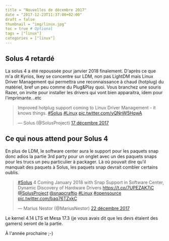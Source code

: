 ```yaml
---
title = "Nouvelles de décembre 2017"
date = "2017-12-23T11:37:00+02:00"
draft = false
thumbnail = "img/linux.jpg"
toc = true # Optional
tags = ["linux"]
categories = ["linux"]
---
```


## Solus 4 retardé

La solus 4 a été repoussée pour janvier 2018 finalement. D'après ce que m'a dit Kyrios, Ikey se concentre sur LDM, non pas LightDM mais Linux Driver Management qui permettra une reconnaissance à chaud (hotplug) du matériel, bref un peu comme du Plug&Play quoi. Vous branchez une souris Razer, on invite pour installer les drivers qui vont bien apparaitra, idem pour l'imprimante...etc

<blockquote class="twitter-tweet" data-lang="fr"><p lang="en" dir="ltr">Improved hotplug support coming to Linux Driver Management - it knows things. <a href="https://twitter.com/hashtag/Solus?src=hash&amp;ref_src=twsrc%5Etfw">#Solus</a> <a href="https://twitter.com/hashtag/Linux?src=hash&amp;ref_src=twsrc%5Etfw">#Linux</a> <a href="https://t.co/yQNnW5HqwA">pic.twitter.com/yQNnW5HqwA</a></p>&mdash; Solus (@SolusProject) <a href="https://twitter.com/SolusProject/status/942471598023626753?ref_src=twsrc%5Etfw">17 décembre 2017</a></blockquote>
<script async src="https://platform.twitter.com/widgets.js" charset="utf-8"></script>


## Ce qui nous attend pour Solus 4

En plus de LDM, le software center aura le support pour les paquets snap donc adios la partie 3rd party pour un onglet avec un des paquets snaps pour les trucs un peu particulier à packager. Là où pouvait dire qu'il manquait des paquets à Solus, les paquets snap devrait combler certains oublis.

<blockquote class="twitter-tweet" data-lang="fr"><p lang="en" dir="ltr"><a href="https://twitter.com/hashtag/Solus?src=hash&amp;ref_src=twsrc%5Etfw">#Solus</a> 4 Coming January 2018 with Snap Support in Software Center, Dynamic Discovery of Hardware Drivers <a href="https://t.co/7UPEZAK7jC">https://t.co/7UPEZAK7jC</a> <a href="https://twitter.com/SolusProject?ref_src=twsrc%5Etfw">@SolusProject</a> <a href="https://twitter.com/snapcraftio?ref_src=twsrc%5Etfw">@snapcraftio</a> <a href="https://twitter.com/hashtag/Linux?src=hash&amp;ref_src=twsrc%5Etfw">#Linux</a> <a href="https://twitter.com/hashtag/opensource?src=hash&amp;ref_src=twsrc%5Etfw">#opensource</a> <a href="https://t.co/baq76TZxkC">pic.twitter.com/baq76TZxkC</a></p>&mdash; Marius Nestor (@MariusNestor) <a href="https://twitter.com/MariusNestor/status/944221902389829632?ref_src=twsrc%5Etfw">22 décembre 2017</a></blockquote>
<script async src="https://platform.twitter.com/widgets.js" charset="utf-8"></script>

Le kernel 4.14 LTS et Mesa 17.3 (je vous avais dit que les devs étaient des gamers) seront de la partie.

À l'année prochaine ;-)





